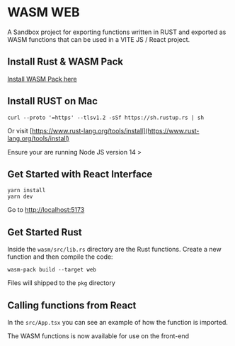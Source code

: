 # WASM WEB

A Sandbox project for exporting functions written in RUST and exported as WASM functions that can be used in a VITE JS / React project.

## Install Rust & WASM Pack

[Install WASM Pack here](https://rustwasm.github.io/wasm-pack/)


## Install RUST on Mac
```
curl --proto '=https' --tlsv1.2 -sSf https://sh.rustup.rs | sh
```

Or visit
[https://www.rust-lang.org/tools/install](https://www.rust-lang.org/tools/install)


Ensure your are running Node JS version 14 >

## Get Started with React Interface

```
yarn install
yarn dev
```

Go to [http://localhost:5173](http://localhost:5173)

## Get Started Rust

Inside the `wasm/src/lib.rs` directory are the Rust functions. Create a new function and then compile the code:

```
wasm-pack build --target web
```
Files will shipped to the `pkg` directory

## Calling functions from React

In the `src/App.tsx` you can see an example of how the function is imported.

The WASM functions is now available for use on the front-end





